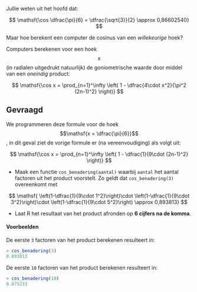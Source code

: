 Jullie weten uit het hoofd dat:

$$
\mathsf{\cos \dfrac{\pi}{6} = \dfrac{\sqrt{3}}{2} \approx 0,86602540}
$$

Maar hoe berekent een computer de cosinus van een *willekeurige* hoek?

Computers berekenen voor een hoek $$\mathsf{x}$$ (in radialen uitgedrukt natuurlijk) de goniometrische waarde door middel van een *oneindig* product:

$$
\mathsf{\cos x =  \prod_{n=1}^\infty \left( 1 - \dfrac{4\cdot x^2}{\pi^2 (2n-1)^2} \right)}
$$

## Gevraagd

We programmeren deze formule voor de hoek $$\mathsf{x = \dfrac{\pi}{6}}$$, in dit geval ziet de vorige formule er (na vereenvoudiging) als volgt uit:

$$
\mathsf{\cos x =  \prod_{n=1}^\infty \left( 1 - \dfrac{1}{9\cdot (2n-1)^2} \right)}
$$

- Maak een functie `cos_benadering(aantal)` waarbij `aantal` het aantal factoren uit het product voorstelt. Zo geldt dat `cos_benadering(3)` overeenkomt met 

$$
\mathsf{ \left(1-\dfrac{1}{9\cdot 1^2}\right)\cdot \left(1-\dfrac{1}{9\cdot 3^2}\right)\cdot \left(1-\dfrac{1}{9\cdot 5^2}\right)   \approx 0,893813}
$$

- Laat R het resultaat van het product afronden op **6 cijfers na de komma**.

#### Voorbeelden

De eerste `3` factoren van het product berekenen resulteert in:

```R
> cos_benadering(3)
0.893813
```

De eerste `10` factoren van het product berekenen resulteert in:

```R
> cos_benadering(10)
0.875233
```
